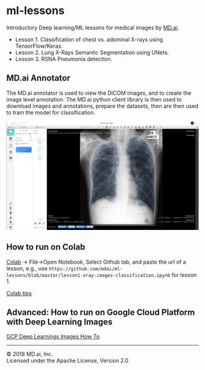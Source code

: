 # ml-lessons

Introductory Deep learning/ML lessons for medical images by [MD.ai](https://www.md.ai). 

- Lesson 1. Classification of chest vs. adominal X-rays using TensorFlow/Keras. 
- Lesson 2. Lung X-Rays Semantic Segmentation using UNets. 
- Lesson 3. RSNA Pneumonia detection. 

## MD.ai Annotator 
The MD.ai annotator is used to view the DICOM images, and to create the image level annotation. The MD.ai python client library is then used to download images and annotations, prepare the datasets, then are then used to train the model for classification. 

![MD.ai Annotator](/images/annotator.png)

## How to run on Colab 

[Colab](https://colab.research.google.com/) -> File->Open Notebook, Select Github tab, and paste the url of a lesson, e.g., use 
`https://github.com/mdai/ml-lessons/blob/master/lesson1-xray-images-classification.ipynb` for lesson 1. 

[Colab tips](https://www.kdnuggets.com/2018/02/essential-google-colaboratory-tips-tricks.html)

## Advanced: How to run on Google Cloud Platform with Deep Learning Images

[GCP Deep Learnings Images How To](running_on_gcp.md)

---

&copy; 2018 MD.ai, Inc.  
Licensed under the Apache License, Version 2.0
